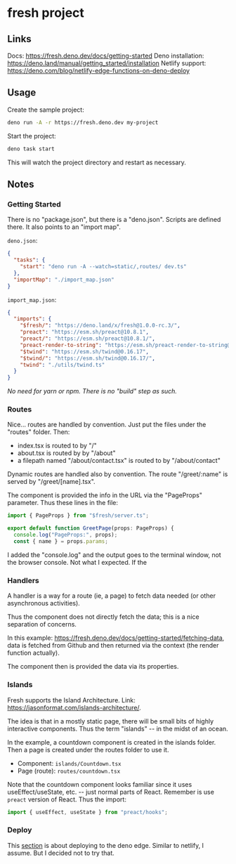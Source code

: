 # fresh project

## Links

Docs: https://fresh.deno.dev/docs/getting-started
Deno installation: https://deno.land/manual/getting_started/installation
Netlify support: https://deno.com/blog/netlify-edge-functions-on-deno-deploy


## Usage

Create the sample project:
```sh
deno run -A -r https://fresh.deno.dev my-project
```

Start the project:

```sh
deno task start
```

This will watch the project directory and restart as necessary.

## Notes

### Getting Started

There is no "package.json", but there is a "deno.json". Scripts are defined there.
It also points to an "import map".

`deno.json`:
```json
{
  "tasks": {
    "start": "deno run -A --watch=static/,routes/ dev.ts"
  },
  "importMap": "./import_map.json"
}
```

`import_map.json`:
```json
{
  "imports": {
    "$fresh/": "https://deno.land/x/fresh@1.0.0-rc.3/",
    "preact": "https://esm.sh/preact@10.8.1",
    "preact/": "https://esm.sh/preact@10.8.1/",
    "preact-render-to-string": "https://esm.sh/preact-render-to-string@5.2.0?deps=preact@10.8.1",
    "$twind": "https://esm.sh/twind@0.16.17",
    "$twind/": "https://esm.sh/twind@0.16.17/",
    "twind": "./utils/twind.ts"
  }
}
```

*No need for yarn or npm. There is no "build" step as such.*

### Routes

Nice... routes are handled by convention. Just put the files under the "routes" folder. Then:
- index.tsx is routed to by "/"
- about.tsx is routed by by "/about"
- a filepath named "/about/contact.tsx" is routed to by "/about/contact"

Dynamic routes are handled also by convention.
The route "/greet/:name" is served by "/greet/[name].tsx".

The component is provided the info in the URL via the "PageProps" parameter.
Thus these lines in the file:
```ts
import { PageProps } from "$fresh/server.ts";

export default function GreetPage(props: PageProps) {
  console.log("PageProps:", props);
  const { name } = props.params;
```

I added the "console.log" and the output goes to the terminal window, not the browser console.
Not what I expected. If the 

### Handlers

A handler is a way for a route (ie, a page) to fetch data needed (or other asynchronous activities).

Thus the component does not directly fetch the data; this is a nice separation of concerns.

In this example: https://fresh.deno.dev/docs/getting-started/fetching-data, 
data is fetched from Github and then returned via the context (the render function actually).

The component then is provided the data via its properties.

### Islands

Fresh supports the Island Architecture. Link: https://jasonformat.com/islands-architecture/.

The idea is that in a mostly static page, there will be small bits of highly interactive components.
Thus the term "islands" -- in the midst of an ocean.

In the example, a countdown component is created in the islands folder.
Then a page is created under the routes folder to use it.
- Component: `islands/Countdown.tsx`
- Page (route): `routes/countdown.tsx`

Note that the countdown component looks familiar since it uses useEffect/useState, etc. -- 
just normal parts of React. Remember is use `preact` version of React. Thus the import:
```ts
import { useEffect, useState } from "preact/hooks";
```


### Deploy

This [section](https://fresh.deno.dev/docs/getting-started/deploy-to-production) is about
deploying to the deno edge. Similar to netlify, I assume. But I decided not to try that.

